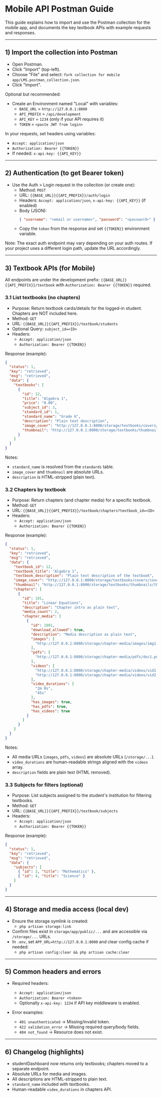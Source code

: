# Mobile API Postman Guide

This guide explains how to import and use the Postman collection for the mobile app, and documents the key textbook APIs with example requests and responses.

---

## 1) Import the collection into Postman

- Open Postman.
- Click "Import" (top-left).
- Choose "File" and select: `fork collection for mobile app/LMS.postman_collection.json`.
- Click "Import".

Optional but recommended:
- Create an Environment named "Local" with variables:
  - `BASE_URL` = `http://127.0.0.1:8000`
  - `API_PREFIX` = `/api/development`
  - `API_KEY` = `1234` (only if your API requires it)
  - `TOKEN` = `<paste JWT from login>`

In your requests, set headers using variables:
- `Accept: application/json`
- `Authorization: Bearer {{TOKEN}}`
- If needed: `x-api-key: {{API_KEY}}`

---

## 2) Authentication (to get Bearer token)

- Use the Auth > Login request in the collection (or create one):
  - Method: `POST`
  - URL: `{{BASE_URL}}{{API_PREFIX}}/auth/login`
  - Headers: `Accept: application/json`, `x-api-key: {{API_KEY}}` (if enabled)
  - Body (JSON):
    ```json
    { "username": "<email or username>", "password": "<password>" }
    ```
  - Copy the `token` from the response and set `{{TOKEN}}` environment variable.

Note: The exact auth endpoint may vary depending on your auth routes. If your project uses a different login path, update the URL accordingly.

---

## 3) Textbook APIs (for Mobile)

All endpoints are under the development prefix: `{{BASE_URL}}{{API_PREFIX}}/textbook` with `Authorization: Bearer {{TOKEN}}` required.

### 3.1 List textbooks (no chapters)

- Purpose: Return textbook cards/details for the logged-in student. Chapters are NOT included here.
- Method: `GET`
- URL: `{{BASE_URL}}{{API_PREFIX}}/textbook/students`
- Optional Query: `subject_id=<ID>`
- Headers:
  - `Accept: application/json`
  - `Authorization: Bearer {{TOKEN}}`

Response (example):
```json
{
  "status": 1,
  "key": "retrieved",
  "msg": "retrieved",
  "data": {
    "textbooks": [
      {
        "id": 12,
        "title": "Algebra 1",
        "price": "0.00",
        "subject_id": 3,
        "standard_id": 1,
        "standard_name": "Grade 6",
        "description": "Plain text description",
        "image_cover": "http://127.0.0.1:8000/storage/textbooks/covers/cover.png",
        "thumbnail": "http://127.0.0.1:8000/storage/textbooks/thumbnails/thumb.png"
      }
    ]
  }
}
```

Notes:
- `standard_name` is resolved from the `standards` table.
- `image_cover` and `thumbnail` are absolute URLs.
- `description` is HTML-stripped (plain text).

### 3.2 Chapters by textbook

- Purpose: Return chapters (and chapter media) for a specific textbook.
- Method: `GET`
- URL: `{{BASE_URL}}{{API_PREFIX}}/textbook/chapters?textbook_id=<ID>`
- Headers:
  - `Accept: application/json`
  - `Authorization: Bearer {{TOKEN}}`

Response (example):
```json
{
  "status": 1,
  "key": "retrieved",
  "msg": "retrieved",
  "data": {
    "textbook_id": 12,
    "textbook_title": "Algebra 1",
    "textbook_description": "Plain text description of the textbook",
    "image_cover": "http://127.0.0.1:8000/storage/textbooks/covers/cover.png",
    "thumbnail": "http://127.0.0.1:8000/storage/textbooks/thumbnails/thumb.png",
    "chapters": [
      {
        "id": 101,
        "title": "Linear Equations",
        "description": "Chapter intro as plain text",
        "media_count": 2,
        "chapter_media": [
          {
            "id": 1001,
            "download_allowed": true,
            "description": "Media description as plain text",
            "images": [
              "http://127.0.0.1:8000/storage/chapter-media/images/img1.jpg"
            ],
            "pdfs": [
              "http://127.0.0.1:8000/storage/chapter-media/pdfs/doc1.pdf"
            ],
            "videos": [
              "http://127.0.0.1:8000/storage/chapter-media/videos/vid1.mp4",
              "http://127.0.0.1:8000/storage/chapter-media/videos/vid2.mp4"
            ],
            "video_durations": [
              "2m 0s",
              "45s"
            ],
            "has_images": true,
            "has_pdfs": true,
            "has_videos": true
          }
        ]
      }
    ]
  }
}
```

Notes:
- All media URLs (`images`, `pdfs`, `videos`) are absolute URLs (`/storage/...`).
- `video_durations` are human-readable strings aligned with the `videos` array.
- `description` fields are plain text (HTML removed).

### 3.3 Subjects for filters (optional)

- Purpose: List subjects assigned to the student's institution for filtering textbooks.
- Method: `GET`
- URL: `{{BASE_URL}}{{API_PREFIX}}/textbook/subjects`
- Headers:
  - `Accept: application/json`
  - `Authorization: Bearer {{TOKEN}}`

Response (example):
```json
{
  "status": 1,
  "key": "retrieved",
  "msg": "retrieved",
  "data": {
    "subjects": [
      { "id": 3, "title": "Mathematics" },
      { "id": 4, "title": "Science" }
    ]
  }
}
```

---

## 4) Storage and media access (local dev)

- Ensure the storage symlink is created:
  - `php artisan storage:link`
- Confirm files exist in `storage/app/public/...` and are accessible via `/storage/...` URLs.
- In `.env`, set `APP_URL=http://127.0.0.1:8000` and clear config cache if needed:
  - `php artisan config:clear && php artisan cache:clear`

---

## 5) Common headers and errors

- Required headers:
  - `Accept: application/json`
  - `Authorization: Bearer <token>`
  - Optionally `x-api-key: 1234` if API key middleware is enabled.

- Error examples:
  - `401 unauthenticated` → Missing/invalid token.
  - `422 validation_error` → Missing required query/body fields.
  - `404 not_found` → Resource does not exist.

---

## 6) Changelog (highlights)

- studentDashboard now returns only textbooks; chapters moved to a separate endpoint.
- Absolute URLs for media and images.
- All descriptions are HTML-stripped to plain text.
- `standard_name` included with textbooks.
- Human-readable `video_durations` in chapters API.
